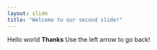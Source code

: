 ```yaml
---
layout: slide
title: "Welcome to our second slide!"
---
```

Hello world **Thanks**
Use the left arrow to go back!
